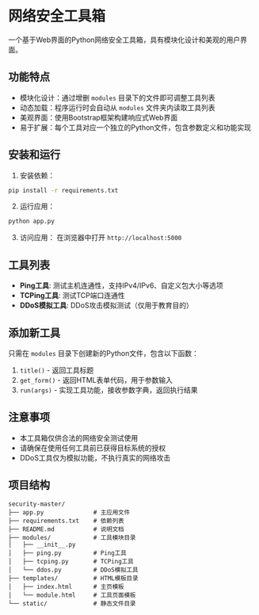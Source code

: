 # 网络安全工具箱

一个基于Web界面的Python网络安全工具箱，具有模块化设计和美观的用户界面。

## 功能特点

- 模块化设计：通过增删 `modules` 目录下的文件即可调整工具列表
- 动态加载：程序运行时会自动从 `modules` 文件夹内读取工具列表
- 美观界面：使用Bootstrap框架构建响应式Web界面
- 易于扩展：每个工具对应一个独立的Python文件，包含参数定义和功能实现

## 安装和运行

1. 安装依赖：
```bash
pip install -r requirements.txt
```

2. 运行应用：
```bash
python app.py
```

3. 访问应用：
在浏览器中打开 `http://localhost:5000`

## 工具列表

- **Ping工具**: 测试主机连通性，支持IPv4/IPv6、自定义包大小等选项
- **TCPing工具**: 测试TCP端口连通性
- **DDoS模拟工具**: DDoS攻击模拟测试（仅用于教育目的）

## 添加新工具

只需在 `modules` 目录下创建新的Python文件，包含以下函数：

1. `title()` - 返回工具标题
2. `get_form()` - 返回HTML表单代码，用于参数输入
3. `run(args)` - 实现工具功能，接收参数字典，返回执行结果

## 注意事项

- 本工具箱仅供合法的网络安全测试使用
- 请确保在使用任何工具前已获得目标系统的授权
- DDoS工具仅为模拟功能，不执行真实的网络攻击

## 项目结构

```
security-master/
├── app.py              # 主应用文件
├── requirements.txt    # 依赖列表
├── README.md           # 说明文档
├── modules/            # 工具模块目录
│   ├── __init__.py
│   ├── ping.py         # Ping工具
│   ├── tcping.py       # TCPing工具
│   └── ddos.py         # DDoS模拟工具
├── templates/          # HTML模板目录
│   ├── index.html      # 主页模板
│   └── module.html     # 工具页面模板
└── static/             # 静态文件目录
```
